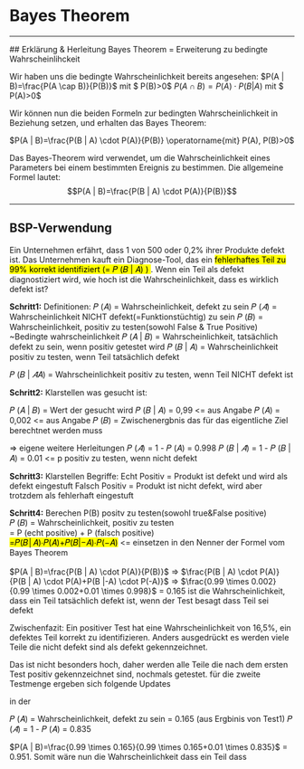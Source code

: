 # Bayes Theorem
<hr>
## Erklärung & Herleitung
Bayes Theorem = Erweiterung zu bedingte Wahrscheinlihckeit

Wir haben uns die bedingte Wahrscheinlichkeit bereits angesehen:
$P(A | B)=\frac{P(A \cap B)}{P(B)}$ mit $ P(B)>0$
$P(A \cap B)=P(A) \cdot P(B | A)$ mit $ P(A)>0$


Wir können nun die beiden Formeln zur bedingten Wahrscheinlichkeit in Beziehung setzen, und erhalten das Bayes Theorem:

$P(A | B)=\frac{P(B | A) \cdot P(A)}{P(B)} \operatorname{mit}  P(A), P(B)>0$


Das Bayes-Theorem wird verwendet, um die Wahrscheinlichkeit eines Parameters bei einem bestimmten Ereignis zu bestimmen.
Die allgemeine Formel lautet:
$$P(A | B)=\frac{P(B | A) \cdot P(A)}{P(B)}$$

<hr>

 ## BSP-Verwendung
 Ein Unternehmen erfährt, dass 1 von 500 oder 0,2% ihrer Produkte defekt ist. Das Unternehmen kauft ein Diagnose-Tool, das ein <mark>fehlerhaftes Teil zu 99% korrekt identifiziert (= 𝑃 (𝐵 | 𝐴) )  </mark>. Wenn ein Teil als defekt diagnostiziert wird, wie hoch ist die Wahrscheinlichkeit, dass es wirklich defekt ist?

<b>Schritt1:</b>
Definitionen:
𝑃 (𝐴) 	= Wahrscheinlichkeit, defekt zu sein
𝑃 ($\bar{𝐴}$) = Wahrscheinlichkeit NICHT defekt(=Funktionstüchtig) zu sein
𝑃 (𝐵) 	= Wahrscheinlichkeit, positiv zu testen(sowohl False & True Positive)
~Bedingte wahrscheinlichkeit
𝑃 (𝐴 | 𝐵) 	= Wahrscheinlichkeit, tatsächlich defekt zu sein, wenn positiv getestet wird 
𝑃 (𝐵 | 𝐴) 	= Wahrscheinlichkeit positiv zu testen, wenn Teil tatsächlich defekt

𝑃 (𝐵 | $\bar{𝐴}$𝐴) 	= Wahrscheinlichkeit positiv zu testen, wenn Teil NICHT defekt ist

<b>Schritt2:</b>
Klarstellen was gesucht ist: 

𝑃 (𝐴 | 𝐵) 	= Wert der gesucht wird
𝑃 (𝐵 | 𝐴) 	= 0,99 <= aus Angabe
𝑃 (𝐴) 	= 0,002 <= aus Angabe
𝑃 (𝐵) 	= Zwischenergbnis das für das eigentliche Ziel berechtnet werden muss

=> eigene weitere Herleitungen
𝑃 ($\bar{𝐴}$) 	= 1 - 𝑃 (𝐴) = 0.998
𝑃 (𝐵 | $\bar{𝐴}$) = 1 - 𝑃 (𝐵 | 𝐴) = 0.01 <= p positiv zu testen, wenn nicht defekt


<b>Schritt3:</b>
Klarstellen Begriffe: 
Echt Positiv 	= Produkt ist defekt und wird als defekt eingestuft
Falsch Positiv 	= Produkt ist nicht defekt, wird aber trotzdem als fehlerhaft eingestuft

<b>Schritt4:</b>
Berechen P(B) positv zu testen(sowohl true&False positive)<br>
𝑃 (𝐵) = Wahrscheinlichkeit, positiv zu testen<br>
		= P (echt positive) + P (falsch positive)<br>
		<mark>=𝑃(𝐵│𝐴)∙𝑃(𝐴)+𝑃(𝐵|−𝐴)∙𝑃(−𝐴)</mark> <= einsetzen in den Nenner der Formel vom Bayes Theorem<br>
		<br>
$P(A | B)=\frac{P(B | A) \cdot P(A)}{P(B)}$ => $\frac{P(B | A) \cdot P(A)}{P(B | A) \cdot P(A)+P(B |-A) \cdot P(-A)}$ => $\frac{0.99 \times 0.002}{0.99 \times 0.002+0.01 \times 0.998}$ = 0.165 ist die Wahrscheinlichkeit, dass ein Teil tatsächlich defekt ist, wenn der Test besagt dass Teil sei defekt

Zwischenfazit: Ein positiver Test hat eine Wahrscheinlichkeit von 16,5%, ein defektes Teil korrekt zu identifizieren. Anders ausgedrückt es werden viele Teile die nicht defekt sind als defekt gekennzeichnet.

Das ist nicht besonders hoch, daher werden alle Teile die nach dem ersten Test positiv gekennzeichnet sind, nochmals getestet. für die zweite Testmenge ergeben sich folgende Updates

in der 

𝑃 (𝐴) = Wahrscheinlichkeit, defekt zu sein = 0.165 (aus Ergbinis von Test1)
𝑃 ($\bar{𝐴}$) 	= 1 - 𝑃 (𝐴) = 0.835


$P(A | B)=\frac{0.99 \times 0.165}{0.99 \times 0.165+0.01 \times 0.835}$ = 0.951. Somit wäre nun die Wahrscheinlichkeit dass ein Teil dass





